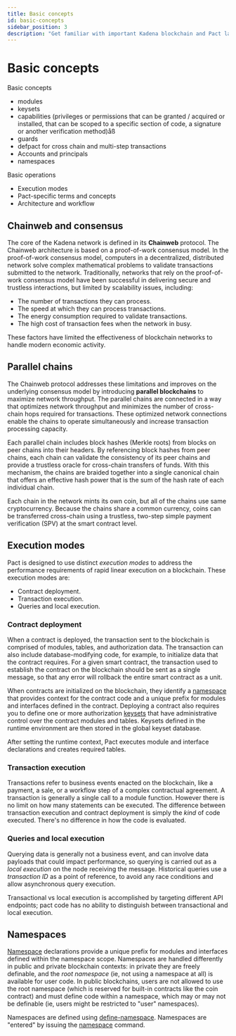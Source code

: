 ```yaml
---
title: Basic concepts
id: basic-concepts
sidebar_position: 3
description: "Get familiar with important Kadena blockchain and Pact language concepts and terminology."
---
```


# Basic concepts


Basic concepts
- modules
- keysets
- capabilities (privileges or permissions that can be granted / acquired or installed, that can be scoped to a specific section of code, a signature or another verification method)åß
- guards
- defpact for cross chain and multi-step transactions 
- Accounts and principals 
- namespaces

Basic operations
* Execution modes
* Pact-specific terms and concepts
* Architecture and workflow

## Chainweb and consensus

The core of the Kadena network is defined in its **Chainweb** protocol.
The Chainweb architecture is based on a proof-of-work consensus model.
In the proof-of-work consensus model, computers in a decentralized, distributed network solve complex mathematical problems to validate transactions submitted to the network.
Traditionally, networks that rely on the proof-of-work consensus model have been successful in delivering secure and trustless interactions, but limited by scalability issues, including:

- The number of transactions they can process.
- The speed at which they can process transactions.
- The energy consumption required to validate transactions.
- The high cost of transaction fees when the network in busy.
  
These factors have limited the effectiveness of blockchain networks to handle modern economic activity. 

## Parallel chains

The Chainweb protocol addresses these limitations and improves on the underlying consensus model by introducing **parallel blockchains** to maximize network throughput.
The parallel chains are connected in a way that optimizes network throughput and minimizes the number of cross-chain hops required for transactions.
These optimized network connections enable the chains to operate simultaneously and increase transaction processing capacity.

Each parallel chain includes block hashes (Merkle roots) from blocks on peer chains into their headers.
By referencing block hashes from peer chains, each chain can validate the consistency of its peer chains and provide a trustless oracle for cross-chain transfers of funds.
With this mechanism, the chains are braided together into a single canonical chain that offers an effective hash power that is the sum of the hash rate of each individual chain. 

Each chain in the network mints its own coin, but all of the chains use same cryptocurrency.
Because the chains share a common currency, coins can be transferred cross-chain using a trustless, two-step simple payment verification (SPV) at the smart contract level.

## Execution modes

Pact is designed to use distinct _execution modes_ to address the performance requirements of rapid linear execution on a blockchain. 
These execution modes are:

- Contract deployment.
- Transaction execution.
- Queries and local execution.

### Contract deployment

When a contract is deployed, the transaction sent to the blockchain is comprised of modules, tables, and authorization data.
The transaction can also include database-modifying code, for example, to initialize data that the contract requires.
For a given smart contract, the transaction used to establish the contract on the blockchain should be sent as a single message, so that any error will rollback the entire smart contract as a unit.

When contracts are initialized on the blockchain, they identify a [namespace](#namespace-declaration) that provides context for the contract code and a unique prefix for modules and interfaces defined in the contract.
Deploying a contract also requires you to define one or more authorization [keysets](#keysets) that have administrative control over the contract modules and tables. 
Keysets defined in the runtime environment are then stored in the global keyset database.

After setting the runtime context, Pact executes module and interface declarations and creates required tables.

### Transaction execution

Transactions refer to business events enacted on the blockchain, like a payment, a sale, or a workflow step of a complex contractual agreement. 
A transaction is generally a single call to a module function. 
However there is no limit on how many statements can be executed. 
The difference between transaction execution and contract deployment is simply the _kind_ of code executed.
There's no difference in how the code is evaluated.

### Queries and local execution

Querying data is generally not a business event, and can involve data payloads that could impact performance, so querying is carried out as a _local execution_ on the node receiving the message. 
Historical queries use a _transaction ID_ as a point of reference, to avoid any race conditions and allow asynchronous query execution.

Transactional vs local execution is accomplished by targeting different API endpoints; pact code has no ability to distinguish between transactional and local execution.


## Namespaces

[Namespace](/build/pact/advanced#namespacesh-2137443688) declarations provide a unique prefix for modules and interfaces defined within the namespace scope. Namespaces are handled differently in public and private blockchain contexts: in private they are freely definable, and the _root namespace_ (ie, not using a namespace at all) is available for user code. In public blockchains, users are not allowed to use the root namespace (which is reserved for built-in contracts like the coin contract) and must define code within a namespace, which may or may not be definable (ie, users might be restricted to "user" namespaces).

Namespaces are defined using [define-namespace](/reference/functions/general#define-namespaceh-1430035511). Namespaces are "entered" by issuing the [namespace](/reference/functions/general#namespaceh1252218203) command.

